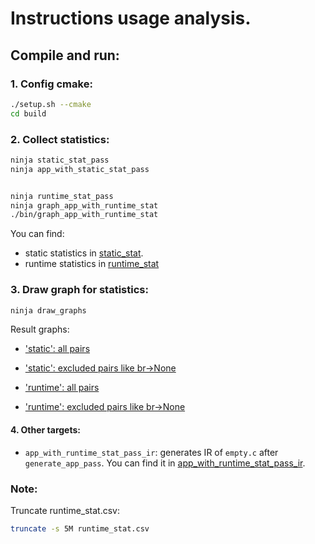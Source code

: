 # Instructions usage analysis.

## Compile and run:

### 1. Config cmake:
```bash
./setup.sh --cmake
cd build
```

### 2. Collect statistics:
```bash
ninja static_stat_pass
ninja app_with_static_stat_pass


ninja runtime_stat_pass
ninja graph_app_with_runtime_stat
./bin/graph_app_with_runtime_stat
```

You can find:
- static statistics in [static_stat](./artefacts/static_stat.csv).
- runtime statistics in [runtime_stat](./artefacts/runtime_stat.csv)



### 3. Draw graph for statistics:
```bash
ninja draw_graphs
```

Result graphs:
- ['static': all pairs](./artefacts/statistics_all.png)
- ['static': excluded pairs like br->None](./artefacts/statistics_no_nan.png)


- ['runtime': all pairs](./artefacts/runtime_all.png)
- ['runtime': excluded pairs like br->None](./artefacts/runtime_no_nan.png)



#### 4. Other targets:
- `app_with_runtime_stat_pass_ir`: generates IR of `empty.c` after `generate_app_pass`. You can find it in [app_with_runtime_stat_pass_ir](./artefacts/app_with_runtime_stat_pass_ir.ll).


### Note:
Truncate runtime_stat.csv:
```bash
truncate -s 5M runtime_stat.csv
```

